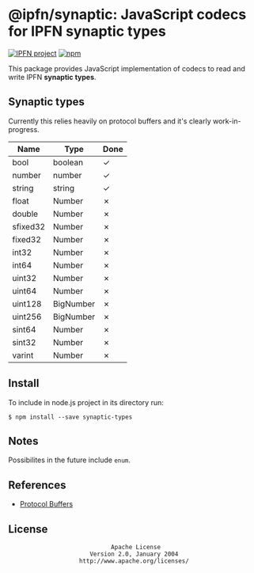 # @ipfn/synaptic: JavaScript codecs for IPFN synaptic types

[![IPFN project](https://img.shields.io/badge/project-IPFN-blue.svg?style=flat-square)](http://github.com/ipfn)
[![npm](https://img.shields.io/npm/v/synaptic-types.svg?maxAge=8640&style=flat-square)](https://www.npmjs.com/package/synaptic-types)

This package provides JavaScript implementation of codecs to read and write IPFN **synaptic types**.

## Synaptic types

Currently this relies heavily on protocol buffers and it's clearly work-in-progress.

| Name      | Type       | Done |
|-----------|------------|------|
| bool      | boolean    | ✓    |
| number    | number     | ✓    |
| string    | string     | ✓    |
| float     | Number     | ✗    |
| double    | Number     | ✗    |
| sfixed32  | Number     | ✗    |
| fixed32   | Number     | ✗    |
| int32     | Number     | ✗    |
| int64     | Number     | ✗    |
| uint32    | Number     | ✗    |
| uint64    | Number     | ✗    |
| uint128   | BigNumber  | ✗    |
| uint256   | BigNumber  | ✗    |
| sint64    | Number     | ✗    |
| sint32    | Number     | ✗    |
| varint    | Number     | ✗    |

## Install

To include in node.js project in its directory run:

```console
$ npm install --save synaptic-types
```

## Notes

Possibilites in the future include `enum`.

## References

* [Protocol Buffers](https://developers.google.com/protocol-buffers/)

## License

                                 Apache License
                           Version 2.0, January 2004
                        http://www.apache.org/licenses/
